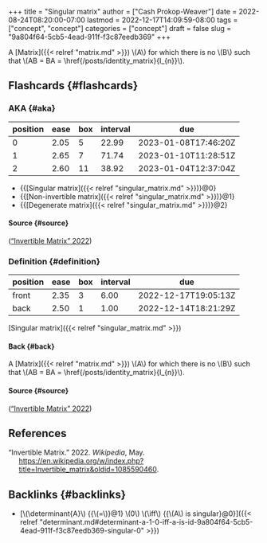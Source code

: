 +++
title = "Singular matrix"
author = ["Cash Prokop-Weaver"]
date = 2022-08-24T08:20:00-07:00
lastmod = 2022-12-17T14:09:59-08:00
tags = ["concept", "concept"]
categories = ["concept"]
draft = false
slug = "9a804f64-5cb5-4ead-911f-f3c87eedb369"
+++

A [Matrix]({{< relref "matrix.md" >}}) \\(A\\) for which there is no \\(B\\) such that \\(AB = BA = \href{/posts/identity_matrix}{I\_{n}}\\).


## Flashcards {#flashcards}


### AKA {#aka}

| position | ease | box | interval | due                  |
|----------|------|-----|----------|----------------------|
| 0        | 2.05 | 5   | 22.99    | 2023-01-08T17:46:20Z |
| 1        | 2.65 | 7   | 71.74    | 2023-01-10T11:28:51Z |
| 2        | 2.60 | 11  | 38.92    | 2023-01-04T12:37:04Z |

-   {{[Singular matrix]({{< relref "singular_matrix.md" >}})}@0}
-   {{[Non-invertible matrix]({{< relref "singular_matrix.md" >}})}@1}
-   {{[Degenerate matrix]({{< relref "singular_matrix.md" >}})}@2}


#### Source {#source}

(<a href="#citeproc_bib_item_1">“Invertible Matrix” 2022</a>)


### Definition {#definition}

| position | ease | box | interval | due                  |
|----------|------|-----|----------|----------------------|
| front    | 2.35 | 3   | 6.00     | 2022-12-17T19:05:13Z |
| back     | 2.50 | 1   | 1.00     | 2022-12-14T18:21:29Z |

[Singular matrix]({{< relref "singular_matrix.md" >}})


#### Back {#back}

A [Matrix]({{< relref "matrix.md" >}}) \\(A\\) for which there is no \\(B\\) such that \\(AB = BA = \href{/posts/identity_matrix}{I\_{n}}\\).


#### Source {#source}

(<a href="#citeproc_bib_item_1">“Invertible Matrix” 2022</a>)

## References

<style>.csl-entry{text-indent: -1.5em; margin-left: 1.5em;}</style><div class="csl-bib-body">
  <div class="csl-entry"><a id="citeproc_bib_item_1"></a>“Invertible Matrix.” 2022. <i>Wikipedia</i>, May. <a href="https://en.wikipedia.org/w/index.php?title=Invertible_matrix&oldid=1085590460">https://en.wikipedia.org/w/index.php?title=Invertible_matrix&#38;oldid=1085590460</a>.</div>
</div>


## Backlinks {#backlinks}

-   [\\(\determinant{A}\\) {{\\(=\\)}@1} \\(0\\) \\(\iff\\) {{\\(A\\) is singular}@0}]({{< relref "determinant.md#determinant-a-1-0-iff-a-is-id-9a804f64-5cb5-4ead-911f-f3c87eedb369-singular-0" >}})
